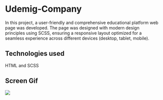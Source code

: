 <h1>Udemig-Company</h1>

In this project, a user-friendly and comprehensive educational platform web page was developed. The page was designed with modern design principles using SCSS, ensuring a responsive layout optimized for a seamless experience across different devices (desktop, tablet, mobile).

<h2>Technologies used</h2>

HTML and SCSS

<h2>Screen Gif</h2>

![](Udemig-EducatinV2.gif)
